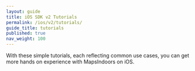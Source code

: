 ```yaml
---
layout: guide
title: iOS SDK v2 Tutorials
permalink: /ios/v2/tutorials/
guide_title: tutorials
published: true
nav_weight: 100
---
```


With these simple tutorials, each reflecting common use cases, you can get more hands on experience with MapsIndoors on iOS.
